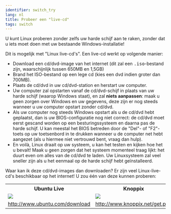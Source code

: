 ```yaml
---
identifier: switch_try
lang: nl
title: Probeer een "live-cd"
tags: switch
---
```


U kunt Linux proberen zonder zelfs uw harde schijf aan te raken,
zonder dat u iets moet doen met uw bestaande Windows-installatie!

Dit is mogelijk met "Linux live-cd's". Een live-cd werkt op
volgende manier:

<ul>

<li>Download een cd/dvd-image van het internet (dit zal een <tt>.iso</tt>-bestand
zijn, waarschijnlijk tussen 650MB en 1,5GB)</li>

<li>Brand het ISO-bestand op een lege cd (kies een dvd indien groter dan 700MB).</li>

<li>Plaats de cd/dvd in uw cd/dvd-station en herstart uw computer.</li>

<li>Uw computer zal opstarten vanaf de cd/dvd-schijf in plaats van
uw harde schijf (waarop Windows staat), en zal <b>niets aanpassen</b>: 
maak u geen zorgen over Windows en uw gegevens, deze zijn er nog steeds
wanneer u uw computer opstart zonder cd/dvd.</li>

<li>Als uw computer nog steeds Windows opstart als u de cd/dvd hebt
geplaatst, dan is uw BIOS-configuratie nog niet correct: de cd/dvd
moet eerst gescand worden op een besturingssysteem en daarna pas de
harde schijf. U kan meestal het BIOS betreden door de "Del"- of
"F2"-toets op uw toetsenbord in te drukken wanneer u de computer
net hebt aangezet (als u hiermee niet vertrouwd bent, vraag dan
hulp).</li>

<li>En voilà, Linux draait op uw systeem, u kan het testen en kijken
hoe het u bevalt! Maak u geen zorgen dat het systeem momenteel traag
lijkt: het duurt even om alles van de cd/dvd te laden. Uw Linuxsysteem
zal veel sneller zijn als u het eenmaal op de harde schijf hebt
geïnstalleerd. 
</li>

</ul>

Waar kan ik deze cd/dvd-images dan downloaden? Er zijn veel Linux-live-cd's
beschikbaar op het internet! U zou één van deze kunnen proberen:

<table cols="2">
<tr>
<th>Ubuntu Live</th>
<th>Knoppix</th>
</tr>

<tr>
<td><a href="/img/ubuntu.png"><img src="/img/ubuntu_thumbnail.png" /></a></td>
<td><a href="/img/knoppix.png"><img src="/img/knoppix_thumbnail.png" /></a></td>
</tr>

<tr>
<td><a 
href="http://www.ubuntu.com/download">http://www.ubuntu.com/download</a></td>
<td><a 
href="http://www.knoppix.net/get.php">http://www.knoppix.net/get.php</a></td>
</tr>

</table>

